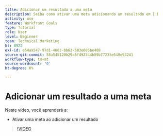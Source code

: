 ```yaml
---
title: Adicionar um resultado a uma meta
description: Saiba como ativar uma meta adicionando um resultado em [!DNL Workfront Goals].
activity: use
feature: Workfront Goals
type: Tutorial
role: User
level: Beginner
team: Technical Marketing
kt: 8922
exl-id: e54aa547-97d1-4603-bb63-503e605be408
source-git-commit: 58a545120b29a5f492344b89b77235e548e94241
workflow-type: tm+mt
source-wordcount: '0'
ht-degree: 0%

---
```


# Adicionar um resultado a uma meta

Neste vídeo, você aprenderá a:

* Ativar uma meta ao adicionar um resultado

>[!VIDEO](https://video.tv.adobe.com/v/335194/?quality=12)
